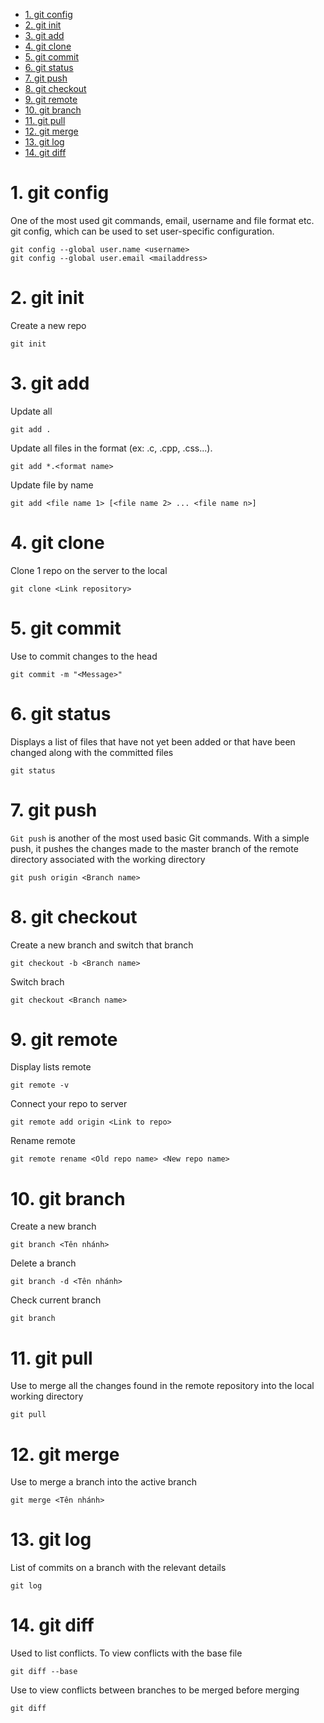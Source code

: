 - [1. git config](#1-git-config)
- [2. git init](#2-git-init)
- [3. git add](#3-git-add)
- [4. git clone](#4-git-clone)
- [5. git commit](#5-git-commit)
- [6. git status](#6-git-status)
- [7. git push](#7-git-push)
- [8. git checkout](#8-git-checkout)
- [9. git remote](#9-git-remote)
- [10. git branch](#10-git-branch)
- [11. git pull](#11-git-pull)
- [12. git merge](#12-git-merge)
- [13. git log](#13-git-log)
- [14. git diff](#14-git-diff)
# 1. git config
One of the most used git commands, email, username and file format etc. git config, which can be used to set user-specific configuration.
```
git config --global user.name <username>
git config --global user.email <mailaddress>
```
# 2. git init
Create a new repo
```
git init
```

# 3. git add
Update all
```
git add .
```
Update all files in the format (ex: .c, .cpp, .css...).
```
git add *.<format name> 
```
Update file by name
```
git add <file name 1> [<file name 2> ... <file name n>]
```

# 4. git clone
Clone 1 repo on the server to the local
```
git clone <Link repository>
```

# 5. git commit
Use to commit changes to the head
```
git commit -m "<Message>"
```

# 6. git status
Displays a list of files that have not yet been added or that have been changed along with the committed files
```
git status
```

# 7. git push
`Git push` is another of the most used basic Git commands. With a simple push, it pushes the changes made to the master branch of the remote directory associated with the working directory
```
git push origin <Branch name>
```

# 8. git checkout
Create a new branch and switch that branch
```
git checkout -b <Branch name>
```
Switch brach
```
git checkout <Branch name>
```

# 9. git remote
Display lists remote
```
git remote -v
```
Connect your repo to server
```
git remote add origin <Link to repo>
```
Rename remote
```
git remote rename <Old repo name> <New repo name> 
```

# 10. git branch
Create a new branch
```
git branch <Tên nhánh>
```
Delete a branch
```
git branch -d <Tên nhánh>
```
Check current branch
```
git branch
```

# 11. git pull
Use to merge all the changes found in the remote repository into the local working directory
```
git pull
```

# 12. git merge
Use to merge a branch into the active branch
```
git merge <Tên nhánh>
```

# 13. git log
List of commits on a branch with the relevant details
```
git log
```
# 14. git diff
Used to list conflicts. To view conflicts with the base file
```
git diff --base
```
Use to view conflicts between branches to be merged before merging
```
git diff
```